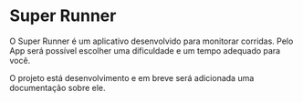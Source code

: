 # Super Runner

O Super Runner é um aplicativo desenvolvido para monitorar corridas. Pelo App será possível escolher uma dificuldade e um tempo adequado para você.

O projeto está desenvolvimento e em breve será adicionada uma documentação sobre ele.
